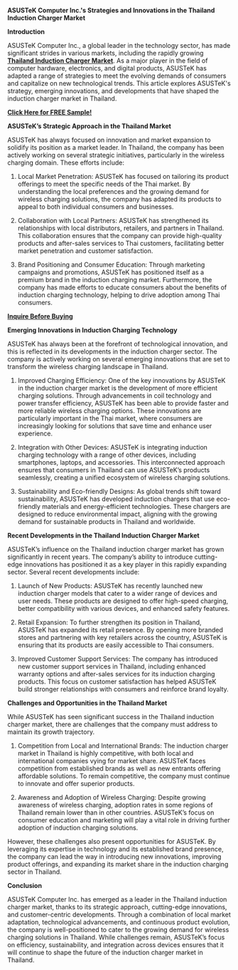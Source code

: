 **ASUSTeK Computer Inc.'s Strategies and Innovations in the Thailand Induction Charger Market**

**Introduction**

ASUSTeK Computer Inc., a global leader in the technology sector, has made significant strides in various markets, including the rapidly growing **[Thailand Induction Charger Market](https://www.nextmsc.com/report/thailand-induction-charger-market)**. As a major player in the field of computer hardware, electronics, and digital products, ASUSTeK has adapted a range of strategies to meet the evolving demands of consumers and capitalize on new technological trends. This article explores ASUSTeK's strategy, emerging innovations, and developments that have shaped the induction charger market in Thailand.

**[Click Here for FREE Sample!](https://www.nextmsc.com/thailand-induction-charger-market/request-sample)**

**ASUSTeK’s Strategic Approach in the Thailand Market**

ASUSTeK has always focused on innovation and market expansion to solidify its position as a market leader. In Thailand, the company has been actively working on several strategic initiatives, particularly in the wireless charging domain. These efforts include:
    
  1. Local Market Penetration: ASUSTeK has focused on tailoring its product offerings to meet the specific needs of the Thai market. By understanding the local preferences and the growing demand for wireless charging solutions, the company has adapted its products to appeal to both individual consumers and businesses.
  
  2. Collaboration with Local Partners: ASUSTeK has strengthened its relationships with local distributors, retailers, and partners in Thailand. This collaboration ensures that the company can provide high-quality products and after-sales services to Thai customers, facilitating better market penetration and customer satisfaction.
  
  3. Brand Positioning and Consumer Education: Through marketing campaigns and promotions, ASUSTeK has positioned itself as a premium brand in the induction charging market. Furthermore, the company has made efforts to educate consumers about the benefits of induction charging technology, helping to drive adoption among Thai consumers.

**[Inquire Before Buying](https://www.nextmsc.com/thailand-induction-charger-market/inquire-before-buying)**

**Emerging Innovations in Induction Charging Technology**

ASUSTeK has always been at the forefront of technological innovation, and this is reflected in its developments in the induction charger sector. The company is actively working on several emerging innovations that are set to transform the wireless charging landscape in Thailand.
    
  1. Improved Charging Efficiency: One of the key innovations by ASUSTeK in the induction charger market is the development of more efficient charging solutions. Through advancements in coil technology and power transfer efficiency, ASUSTeK has been able to provide faster and more reliable wireless charging options. These innovations are particularly important in the Thai market, where consumers are increasingly looking for solutions that save time and enhance user experience.
  
  2. Integration with Other Devices: ASUSTeK is integrating induction charging technology with a range of other devices, including smartphones, laptops, and accessories. This interconnected approach ensures that consumers in Thailand can use ASUSTeK’s products seamlessly, creating a unified ecosystem of wireless charging solutions.
  
  3. Sustainability and Eco-friendly Designs: As global trends shift toward sustainability, ASUSTeK has developed induction chargers that use eco-friendly materials and energy-efficient technologies. These chargers are designed to reduce environmental impact, aligning with the growing demand for sustainable products in Thailand and worldwide.

**Recent Developments in the Thailand Induction Charger Market**

ASUSTeK’s influence on the Thailand induction charger market has grown significantly in recent years. The company’s ability to introduce cutting-edge innovations has positioned it as a key player in this rapidly expanding sector. Several recent developments include:
  
  1. Launch of New Products: ASUSTeK has recently launched new induction charger models that cater to a wider range of devices and user needs. These products are designed to offer high-speed charging, better compatibility with various devices, and enhanced safety features.
  
  2. Retail Expansion: To further strengthen its position in Thailand, ASUSTeK has expanded its retail presence. By opening more branded stores and partnering with key retailers across the country, ASUSTeK is ensuring that its products are easily accessible to Thai consumers.
  
  3. Improved Customer Support Services: The company has introduced new customer support services in Thailand, including enhanced warranty options and after-sales services for its induction charging products. This focus on customer satisfaction has helped ASUSTeK build stronger relationships with consumers and reinforce brand loyalty.

**Challenges and Opportunities in the Thailand Market**

While ASUSTeK has seen significant success in the Thailand induction charger market, there are challenges that the company must address to maintain its growth trajectory.
    
  1. Competition from Local and International Brands: The induction charger market in Thailand is highly competitive, with both local and international companies vying for market share. ASUSTeK faces competition from established brands as well as new entrants offering affordable solutions. To remain competitive, the company must continue to innovate and offer superior products.
  
  2. Awareness and Adoption of Wireless Charging: Despite growing awareness of wireless charging, adoption rates in some regions of Thailand remain lower than in other countries. ASUSTeK’s focus on consumer education and marketing will play a vital role in driving further adoption of induction charging solutions.

However, these challenges also present opportunities for ASUSTeK. By leveraging its expertise in technology and its established brand presence, the company can lead the way in introducing new innovations, improving product offerings, and expanding its market share in the induction charging sector in Thailand.

**Conclusion**

ASUSTeK Computer Inc. has emerged as a leader in the Thailand induction charger market, thanks to its strategic approach, cutting-edge innovations, and customer-centric developments. Through a combination of local market adaptation, technological advancements, and continuous product evolution, the company is well-positioned to cater to the growing demand for wireless charging solutions in Thailand. While challenges remain, ASUSTeK’s focus on efficiency, sustainability, and integration across devices ensures that it will continue to shape the future of the induction charger market in Thailand.
